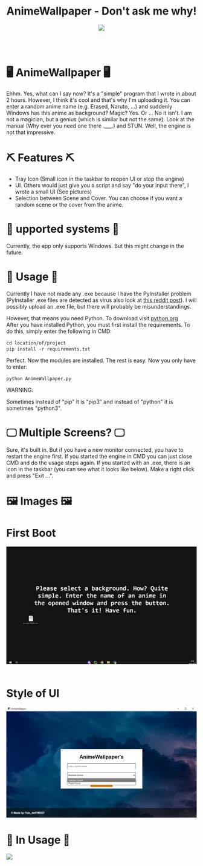 <h1 align="center">AnimeWallpaper - Don't ask me why!</h1>

<p align="center">
  <img src="https://raw.githubusercontent.com/Fidode07/AnimeWallpaper/main/src/logo.ico"/>
</p>
<br><br>

# 🖥️ AnimeWallpaper 🖥️

Ehhm. Yes, what can I say now? It's a "simple" program that I wrote in about 2 hours. However, I think it's cool and that's why I'm uploading it. You can enter a random anime name (e.g. Erased, Naruto, ...) and suddenly Windows has this anime as background? Magic? Yes. Or ... No it isn't. I am not a magician, but a genius (which is similar but not the same). Look at the manual (Why ever you need one there .___.) and STUN. Well, the engine is not that impressive.

# ⛏️ Features ⛏️
- Tray Icon (Small icon in the taskbar to reopen UI or stop the engine)
- UI. Others would just give you a script and say "do your input there", I wrote a small UI (See pictures)
- Selection between Scene and Cover. You can choose if you want a random scene or the cover from the anime.

# 📱 upported systems 📱
Currently, the app only supports Windows. But this might change in the future.

# 🏃 Usage 🏃
Currently I have not made any .exe because I have the PyInstaller problem (PyInstaller .exe files are detected as virus also look at <a href="https://www.reddit.com/r/learnpython/comments/ull2uy/pyinstaller_exe_gave_me_virus">this reddit post</a>). I will possibly upload an .exe file, but there will probably be misunderstandings.

However, that means you need Python. To download visit <a href="https://python.org">python.org</a><br>
After you have installed Python, you must first install the requirements. To do this, simply enter the following in CMD:
```
cd location/of/project
pip install -r requirements.txt
```

Perfect. Now the modules are installed. The rest is easy. Now you only have to enter:
```
python AnimeWallpaper.py
```

WARNING:

Sometimes instead of "pip" it is "pip3" and instead of "python" it is sometimes "python3".

# 🖵 Multiple Screens? 🖵 
Sure, it's built in. But if you have a new monitor connected, you have to restart the engine first.  If you started the engine in CMD you can just close CMD and do the usage steps again. If you started with an .exe, there is an icon in the taskbar (you can see what it looks like below). Make a right click and press "Exit ...".

# 🖼️ Images 🖼️
<h1>First Boot</h1>
<img src="https://raw.githubusercontent.com/Fidode07/ImageHost/main/AnimeWallpaper/select.png" alt="startscreen image"/>
<br><br>
<h1>Style of UI</h1>
<img src="https://raw.githubusercontent.com/Fidode07/ImageHost/main/AnimeWallpaper/ui.png" alt="Image of the UI"/>

# 🎥 In Usage 🎥
<img src="https://github.com/Fidode07/ImageHost/blob/main/AnimeWallpaper/usage.gif?raw=true"/>
